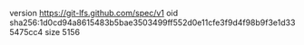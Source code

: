 version https://git-lfs.github.com/spec/v1
oid sha256:1d0cd94a8615483b5bae3503499ff552d0e11cfe3f9d4f98b9f3e1d335475cc4
size 5156
